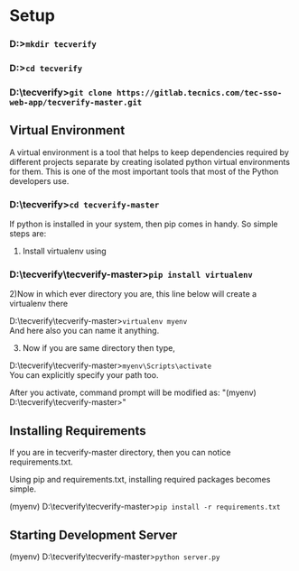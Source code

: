 # Setup

### D:\>`mkdir tecverify`

###  D:\>`cd tecverify`

###  D:\tecverify>`git clone https://gitlab.tecnics.com/tec-sso-web-app/tecverify-master.git`

## Virtual Environment
A virtual environment is a tool that helps to keep dependencies required by different projects separate by creating isolated python virtual environments for them. This is one of the most important tools that most of the Python developers use.

###  D:\tecverify>`cd tecverify-master`

If python is installed in your system, then pip comes in handy.
So simple steps are:
1) Install virtualenv using<br />

###  D:\tecverify\tecverify-master>`pip install virtualenv`<br/>
2)Now in which ever directory you are, this line below will create a virtualenv there<br/>

  D:\tecverify\tecverify-master>`virtualenv myenv`<br/>
And here also you can name it anything.<br/>

3) Now if you are same directory then type,<br/>

  D:\tecverify\tecverify-master>`myenv\Scripts\activate`<br/>
You can explicitly specify your path too.<br/>

After you activate, command prompt will be modified as: "(myenv) D:\tecverify\tecverify-master>"<br/>

## Installing Requirements

If you are in tecverify-master directory, then you can notice requirements.txt.<br/>

Using pip and requirements.txt, installing required packages becomes simple.<br/>

(myenv) D:\tecverify\tecverify-master>`pip install -r requirements.txt`<br/>

## Starting Development Server

(myenv) D:\tecverify\tecverify-master>`python server.py`<br/>
